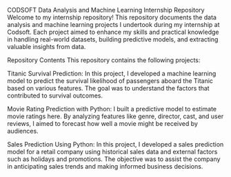 CODSOFT Data Analysis and Machine Learning Internship Repository Welcome to my internship repository! This repository documents the data analysis and machine learning projects I undertook during my internship at Codsoft. Each project aimed to enhance my skills and practical knowledge in handling real-world datasets, building predictive models, and extracting valuable insights from data.

Repository Contents This repository contains the following projects:

Titanic Survival Prediction: In this project, I developed a machine learning model to predict the survival likelihood of passengers aboard the Titanic based on various features. The goal was to understand the factors that contributed to survival outcomes.

Movie Rating Prediction with Python: I built a predictive model to estimate movie ratings here. By analyzing features like genre, director, cast, and user reviews, I aimed to forecast how well a movie might be received by audiences.



Sales Prediction Using Python: In this project, I developed a sales prediction model for a retail company using historical sales data and external factors such as holidays and promotions. The objective was to assist the company in anticipating sales trends and making informed business decisions.

